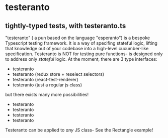 # testeranto
## tightly-typed tests, with testeranto.ts

"testeranto" ( a pun based on the language "esperanto") is a bespoke Typescript testing framework. It is a way of specifing stateful logic, lifting that knowledge out of your codebase into a high-level cucumber-like specification. Testeranto is NOT for testing pure functions- is designed only to address only _stateful_ logic. At the moment, there are 3 type interfaces:

- testeranto<redux>
- testeranto<redux-toolkit> (redux store + reselect selectors)
- testeranto<react> (react-test-renderer)
- testeranto<Rectangle> (just a regular js class)

but there exists many more possibilities!

- testeranto<phantomjs>
- testeranto<http>
- testeranto<web3>
- testeranto<YOUR DB HERE>

Testeranto can be applied to _any_ JS class- See the Rectangle example!
